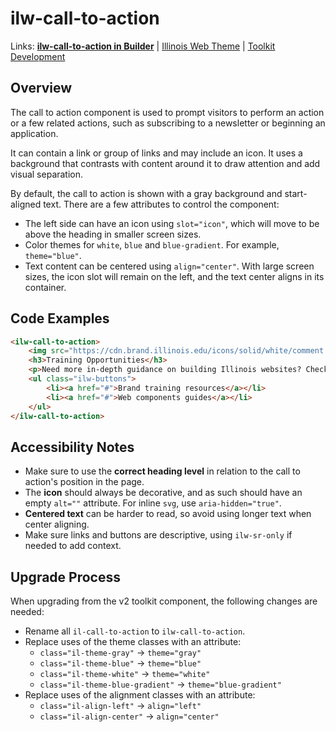 # ilw-call-to-action

Links: **[ilw-call-to-action in Builder](https://builder3.toolkit.illinois.edu/component/ilw-call-to-action/index.html)** | 
[Illinois Web Theme](https://webtheme.illinois.edu/) | 
[Toolkit Development](https://github.com/web-illinois/toolkit-management)

## Overview

The call to action component is used to prompt visitors to perform an action or a few related actions, such as subscribing to a newsletter or beginning an application.

It can contain a link or group of links and may include an icon. It uses a background that contrasts with content around it to draw attention and add visual separation.

By default, the call to action is shown with a gray background and start-aligned
text. There are a few attributes to control the component:

- The left side can have an icon using `slot="icon"`, which will move to be above
  the heading in smaller screen sizes.
- Color themes for `white`, `blue` and `blue-gradient`. For example, `theme="blue"`.
- Text content can be centered using `align="center"`. With large screen sizes,
  the icon slot will remain on the left, and the text center aligns in its 
  container.

## Code Examples

```html
<ilw-call-to-action>
    <img src="https://cdn.brand.illinois.edu/icons/solid/white/comment.svg" alt="" slot="icon">
    <h3>Training Opportunities</h3>
    <p>Need more in-depth guidance on building Illinois websites? Check out these resources.</p>
    <ul class="ilw-buttons">
        <li><a href="#">Brand training resources</a></li>
        <li><a href="#">Web components guides</a></li>
    </ul>
</ilw-call-to-action>
```

## Accessibility Notes

- Make sure to use the **correct heading level** in relation to the call to
  action's position in the page.
- The **icon** should always be decorative, and as such should have an empty
  `alt=""` attribute. For inline `svg`, use `aria-hidden="true"`.
- **Centered text** can be harder to read, so avoid using longer text when
  center aligning.
- Make sure links and buttons are descriptive, using `ilw-sr-only` if needed to add context.

## Upgrade Process

When upgrading from the v2 toolkit component, the following changes are needed:

- Rename all `il-call-to-action` to `ilw-call-to-action`.
- Replace uses of the theme classes with an attribute:
  - `class="il-theme-gray"` -> `theme="gray"`
  - `class="il-theme-blue"` -> `theme="blue"`
  - `class="il-theme-white"` -> `theme="white"`
  - `class="il-theme-blue-gradient"` -> `theme="blue-gradient"`
- Replace uses of the alignment classes with an attribute:
  - `class="il-align-left"` -> `align="left"`
  - `class="il-align-center"` -> `align="center"`
